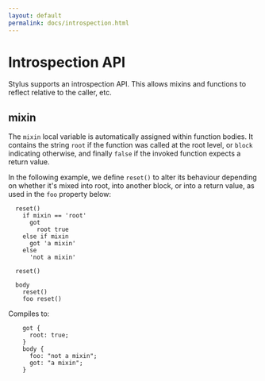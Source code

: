 ```yaml
---
layout: default
permalink: docs/introspection.html
---
```


# Introspection API

 Stylus supports an introspection API. This allows mixins and functions to reflect relative to the caller, etc.


## mixin

  The `mixin` local variable is automatically assigned within function bodies.
  It contains the string `root` if the function was called at the root
  level, or `block` indicating otherwise, and finally `false` if the invoked function expects a return value.

  In the following example, we define `reset()` to alter its behaviour depending on whether it's mixed into root, into another block, or into a return value, as used in the `foo` property below:

      reset()
        if mixin == 'root'
          got
            root true
        else if mixin
          got 'a mixin'
        else
          'not a mixin'

      reset()

      body
        reset()
        foo reset()

Compiles to:

        got {
          root: true;
        }
        body {
          foo: "not a mixin";
          got: "a mixin";
        }
